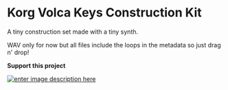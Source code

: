 
# Korg Volca Keys Construction Kit

A tiny construction set made with a tiny synth. 

WAV only for now but all files include the loops in the metadata so just drag n' drop!


**Support this project**

[
![enter image description here](https://www.modularsamples.com/img/ps2.png)
](https://www.modularsamples.com/yamaha-ps-2/)
